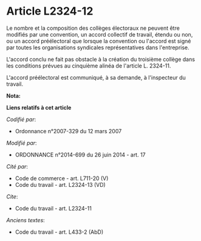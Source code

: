 # Article L2324-12

Le nombre et la composition des collèges électoraux ne peuvent être modifiés par une convention, un accord collectif de
travail, étendu ou non, ou un accord préélectoral que lorsque la convention ou l'accord est signé par toutes les
organisations syndicales représentatives dans l'entreprise. 

L'accord conclu ne fait pas obstacle à la création du troisième collège dans les conditions prévues au cinquième alinéa de
l'article L. 2324-11. 

L'accord préélectoral       est communiqué, à sa demande, à l'inspecteur du travail.

**Nota:**



**Liens relatifs à cet article**

_Codifié par_:

  - Ordonnance n°2007-329 du 12 mars 2007

_Modifié par_:

  - ORDONNANCE n°2014-699 du 26 juin 2014 - art. 17

_Cité par_:

  - Code de commerce - art. L711-20 (V)
  - Code du travail - art. L2324-13 (VD)

_Cite_:

  - Code du travail - art. L2324-11

_Anciens textes_:

  - Code du travail - art. L433-2 (AbD)
